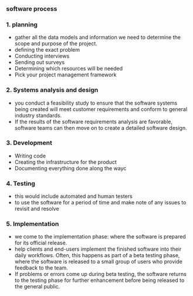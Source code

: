 ### software process

### 1. planning
- gather all the data models and information we need to determine the scope and purpose of the project.
- defining the exact problem
- Conducting interviews
- Sending out surveys
- Determining which resources will be needed
- Pick your project management framework
### 2. Systems analysis and design
- you conduct a feasibility study to ensure that the software systems being created will meet customer requirements and conform to general industry standards.
- If the results of the software requirements analysis are favorable, software teams can then move on to create a detailed software design.
### 3. Development
- Writing code
- Creating the infrastructure for the product
- Documenting everything done along the wayc
### 4. Testing
- this would include automated and human testers
- to use the software for a period of time and make note of any issues to revisit and resolve
### 5. Implementation
- we come to the implementation phase: where the software is prepared for its official release.
- help clients and end-users implement the finished software into their daily workflows. Often, this happens as part of a beta testing phase, where the software is released to a small group of users who provide feedback to the team.
- If problems or errors come up during beta testing, the software returns to the testing phase for further enhancement before being released to the general public.